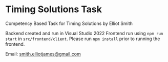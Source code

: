 # Timing Solutions Task

Competency Based Task for Timing Solutions by Elliot Smith

Backend created and run in Visual Studio 2022
Frontend run using `npm run start` in `src/frontend/client`. Please run `npm install` prior to running the frontend.

Email: smith.elliotjames@gmail.com
